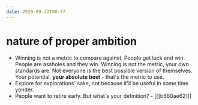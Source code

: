 ```yaml
---
date: 2020-09-22T00:57
---
```


# nature of proper ambition


- Winning is not a metric to compare against. People get luck and win. People are assholes and they win. Winning is not the metric, your own standards are. Not everyone is the best possible version of themselves. Your potential, **your absolute best** - that's the metric to use.
- Explore for explorations' sake, not because it'll be useful in some time yonder.
- People want to retire early. But what's your definition? - [[[b660ae62]]]
